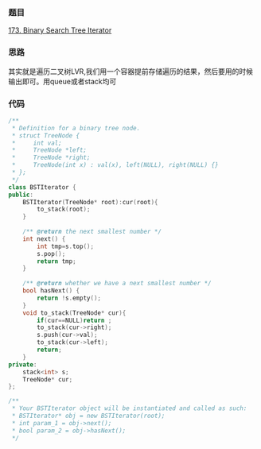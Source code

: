 ### 题目
[173. Binary Search Tree Iterator](https://leetcode-cn.com/problems/binary-search-tree-iterator/submissions/)
### 思路
其实就是遍历二叉树LVR,我们用一个容器提前存储遍历的结果，然后要用的时候输出即可。用queue或者stack均可
### 代码
```c++
/**
 * Definition for a binary tree node.
 * struct TreeNode {
 *     int val;
 *     TreeNode *left;
 *     TreeNode *right;
 *     TreeNode(int x) : val(x), left(NULL), right(NULL) {}
 * };
 */
class BSTIterator {
public:
    BSTIterator(TreeNode* root):cur(root){
        to_stack(root);
    }
    
    /** @return the next smallest number */
    int next() {
        int tmp=s.top();
        s.pop();
        return tmp;
    }
    
    /** @return whether we have a next smallest number */
    bool hasNext() {
        return !s.empty();
    }
    void to_stack(TreeNode* cur){
        if(cur==NULL)return ;
        to_stack(cur->right);
        s.push(cur->val);
        to_stack(cur->left);
        return;
    }
private:
    stack<int> s;
    TreeNode* cur;
};

/**
 * Your BSTIterator object will be instantiated and called as such:
 * BSTIterator* obj = new BSTIterator(root);
 * int param_1 = obj->next();
 * bool param_2 = obj->hasNext();
 */
```
